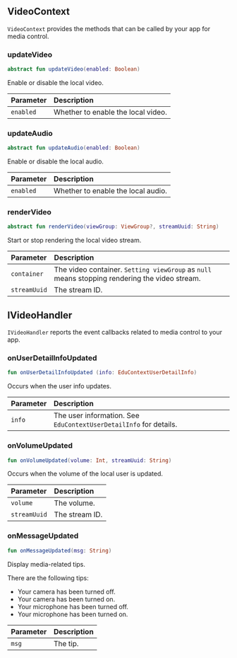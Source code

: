 ## VideoContext

`VideoContext` provides the methods that can be called by your app for media control.

### updateVideo

```kotlin
abstract fun updateVideo(enabled: Boolean)
```

Enable or disable the local video.

| Parameter | Description |
| :-------- | :----------------- |
| `enabled` | Whether to enable the local video. |

### updateAudio

```kotlin
abstract fun updateAudio(enabled: Boolean)
```

Enable or disable the local audio.

| Parameter | Description |
| :-------- | :----------------- |
| `enabled` | Whether to enable the local audio. |

### renderVideo

```kotlin
abstract fun renderVideo(viewGroup: ViewGroup?, streamUuid: String)
```

Start or stop rendering the local video stream.

| Parameter | Description |
| :----------- | :----------------------------------------------------- |
| `container` | The video container. `Setting viewGroup` as `null` means stopping rendering the video stream. |
| `streamUuid` | The stream ID. |

## IVideoHandler

`IVideoHandler` reports the event callbacks related to media control to your app.

### onUserDetailInfoUpdated

```kotlin
fun onUserDetailInfoUpdated (info: EduContextUserDetailInfo)
```

Occurs when the user info updates.

| Parameter | Description |
| :----- | :------------------------------------------ |
| `info` | The user information. See `EduContextUserDetailInfo` for details. |

### onVolumeUpdated

```kotlin
fun onVolumeUpdated(volume: Int, streamUuid: String)
```

Occurs when the volume of the local user is updated.

| Parameter | Description |
| :----------- | :------ |
| `volume` | The volume. |
| `streamUuid` | The stream ID. |

### onMessageUpdated

```kotlin
fun onMessageUpdated(msg: String)
```

Display media-related tips.

There are the following tips:

- Your camera has been turned off.
- Your camera has been turned on.
- Your microphone has been turned off.
- Your microphone has been turned on.

| Parameter | Description |
| :---- | :--------- |
| `msg` | The tip. |

